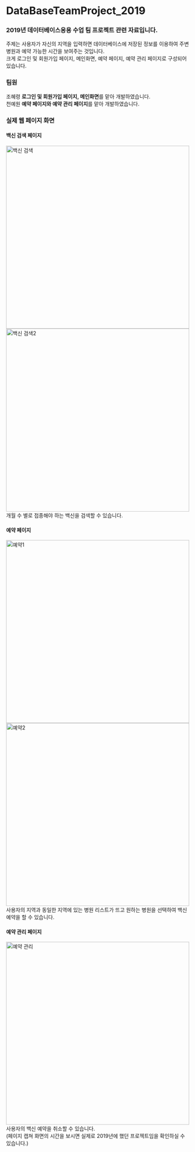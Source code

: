 # DataBaseTeamProject_2019

### 2019년 데이터베이스응용 수업 팀 프로젝트 관련 자료입니다.
주제는 사용자가 자신의 지역을 입력하면 데이터베이스에 저장된 정보를 이용하여 주변 병원과 예약 가능한 시간을 보여주는 것입니다.<br>
크게 로그인 및 회원가입 페이지, 메인화면, 예약 페이지, 예약 관리 페이지로 구성되어 있습니다.

### 팀원
조혜령
**로그인 및 회원가입 페이지, 메인화면**를 맡아 개발하였습니다.<br>
천예원
**예약 페이지와 예약 관리 페이지**를 맡아 개발하였습니다.<br>


### 실제 웹 페이지 화면
#### 백신 검색 페이지
<img width="500" alt="백신 검색" src="https://user-images.githubusercontent.com/51360315/139916197-24e34c3b-ace0-47ec-a15a-4c3a6bc60700.png">
<img width="500" alt="백신 검색2" src="https://user-images.githubusercontent.com/51360315/139916509-58e46f7c-e082-4b54-8468-18735af63229.png">
개월 수 별로 접종해야 하는 백신을 검색할 수 있습니다.  

#### 예약 페이지
<img width="500" alt="예약1" src="https://user-images.githubusercontent.com/51360315/139916788-188afb1f-eca4-4c73-a0cc-4abb2b5e0fde.png">
<img width="500" alt="예약2" src="https://user-images.githubusercontent.com/51360315/139916801-a25e3330-948c-4e04-99dd-646c28d4edb2.png">
사용자의 지역과 동일한 지역에 있는 병원 리스트가 뜨고 원하는 병원을 선택하여 백신 예약을 할 수 있습니다.  

#### 예약 관리 페이지
<img width="500" alt="예약 관리" src="https://user-images.githubusercontent.com/51360315/139916975-231f6542-3891-42bb-a262-ea7c258a263b.png">
사용자의 백신 예약을 취소할 수 있습니다.
<br>
(페이지 캡쳐 화면의 시간을 보시면 실제로 2019년에 했던 프로젝트임을 확인하실 수 있습니다.)

